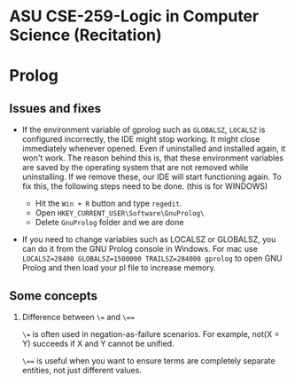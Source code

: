 # ASU CSE-259-Logic in Computer Science (Recitation)
# Prolog

## Issues and fixes
- If the environment variable of gprolog such as `GLOBALSZ`, `LOCALSZ` is configured incorrectly, the IDE might stop working. It might close immediately whenever opened. Even if uninstalled and installed again, it won't work. The reason behind this is, that these environment variables are saved by the operating system that are not removed while uninstalling. If we remove these, our IDE will start functioning again. To fix this, the following steps need to be done. (this is for WINDOWS)
  - Hit the `Win + R` button and type `regedit`.
  - Open `HKEY_CURRENT_USER\Software\GnuProlog\`
  - Delete `GnuProlog` folder and we are done

- If you need to change variables such as LOCALSZ or GLOBALSZ, you can do it from the GNU Prolog console in Windows. For mac use `LOCALSZ=28400 GLOBALSZ=1500000 TRAILSZ=284000 gprolog` to open GNU Prolog and then load your pl file to increase memory.

## Some concepts
1. Difference between `\=` and `\==`

   `\=` is often used in negation-as-failure scenarios. For example, not(X = Y) succeeds if X and Y cannot be unified.

   `\==` is useful when you want to ensure terms are completely separate entities, not just different values.

